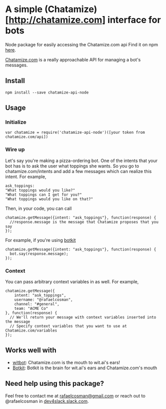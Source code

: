 # A simple (Chatamize)[http://chatamize.com] interface for bots
Node package for easily accessing the Chatamize.com api
Find it on npm [here](https://www.npmjs.com/package/chatamize-api-node).

[Chatamize.com](http://Chatamize.com) is a really approachable API for managing a bot's messages.

## Install

`npm install --save chatamize-api-node`

## Usage

### Initialize

    var chatamize = require('chatamize-api-node')([your token from chatamize.com/api])

### Wire up

Let's say you're making a pizza-ordering bot. One of the intents that your bot has is to ask the user what toppings she wants. So you go to chatamize.com/intents and add a few messages which can realize this intent. For example,

```
ask_toppings:
"What toppings would you like?"
"What toppings can I get for you?"
"What toppings would you like on that?"
```

Then, in your code, you can call

```
chatamize.getMessage({intent: "ask_toppings"}, function(response) {
  //response.message is the message that Chatamize proposes that you say
});
```

For example, if you're using [botkit](https://github.com/howdyai/botkit)

```
chatamize.getMessage({intent: "ask_toppings"}, function(response) {
  bot.say(response.message);
});
```

### Context

You can pass arbitrary context variables in as well. For example,

```
chatamize.getMessage({
    intent: "ask_toppings",
    username: "@rafaelcosman",
    channel: "#general",
    team: "ACME Co"
}, function(response) {
  // We'll return your message with context variables inserted into the message
  // Specify context variables that you want to use at Chatamize.com/variables
});
```

## Works well with

- [witbot](https://www.npmjs.com/package/witbot): Chatamize.com is the mouth to wit.ai's ears!
- [Botkit](https://www.npmjs.com/package/botkit): Botkit is the brain for wit.ai's ears and Chatamize.com's mouth

## Need help using this package?

Feel free to contact me at rafaelcosman@gmail.com or reach out to @rafaelcosman in [dev4slack.slack.com](http://dev4slack.slack.com).
